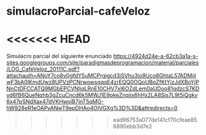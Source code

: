 # simulacroParcial-cafeVeloz
<<<<<<< HEAD
=======
Simulacro parcial del siguiente enunciado
https://4924d24e-a-62cb3a1a-s-sites.googlegroups.com/site/paradigmasdeprogramacion/material/parciales/LOG_CafeVeloz_20111C.pdf?attachauth=ANoY7co8v0gfdY5uMCPrgjgcd3iSVhu3io9Uco8GhtaL57ADMiijwF3bA0lKmdUwz8UPVzPCNrwowsqqqE4zrEQQ0OQoUBqZfKtYjzJdXBoYjPNnCtDFCCATQ9MGbEPCVNljqLRnE10CHV7xl6OZdLem0aUDoo81gdzcS7KDyd6fB6QueNqhb3gZcuCncd6k5MWJ1E9pkeZnqiix6hHx2LA8Sjs7L9t5iQgkv6x47pSNdXax47dVKHwoiB7inT5qMG-hW928eR1eOAPvANwT9epDHAo4OIVGXg%3D%3D&attredirects=0
>>>>>>> ead96753a077de141cf70cfeae856890ebb3d7e2
